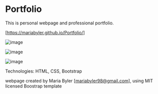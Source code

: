 # Portfolio
This is personal webpage and professional portfolio.  

[https://mariabyler.github.io/Portfolio/]

![image](https://user-images.githubusercontent.com/69592367/97911557-7177da00-1d19-11eb-8acf-69ef46d4d164.png)  

![image](https://user-images.githubusercontent.com/69592367/97911599-848aaa00-1d19-11eb-9969-ae1b8e08bffa.png)  

![image](https://user-images.githubusercontent.com/69592367/97911632-93715c80-1d19-11eb-8ffd-a29eb1962eaf.png)

Technologies: HTML, CSS, Bootstrap 

webpage created by Maria Byler [mariabyler98@gmail.com], using MIT licensed Boostrap template 






